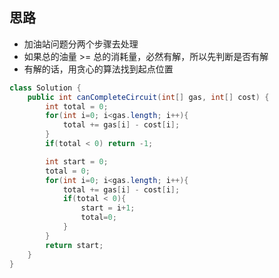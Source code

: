 ## 思路
- 加油站问题分两个步骤去处理
- 如果总的油量 >= 总的消耗量，必然有解，所以先判断是否有解
- 有解的话，用贪心的算法找到起点位置

```java
class Solution {
    public int canCompleteCircuit(int[] gas, int[] cost) {
        int total = 0;
        for(int i=0; i<gas.length; i++){
            total += gas[i] - cost[i];
        }
        if(total < 0) return -1;

        int start = 0;
        total = 0;
        for(int i=0; i<gas.length; i++){
            total += gas[i] - cost[i];
            if(total < 0){
                start = i+1;
                total=0;
            }
        }
        return start;
    }
}
```